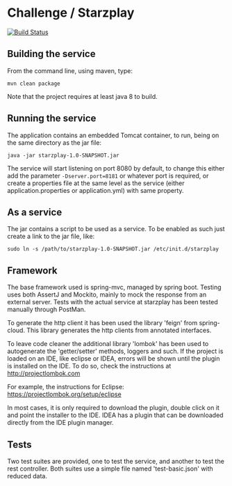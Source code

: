 # Challenge / Starzplay

[![Build Status](https://travis-ci.org/apycazo/challenge-starzplay.svg?branch=master)](https://travis-ci.org/apycazo/challenge-starzplay)

## Building the service

From the command line, using maven, type:

```
mvn clean package
```

Note that the project requires at least java 8 to build.

## Running the service

The application contains an embedded Tomcat container, to run, being on the same directory as the jar file:

```
java -jar starzplay-1.0-SNAPSHOT.jar
```

The service will start listening on port 8080 by default, to change this either
add the parameter `-Dserver.port=8181` or whatever port is required, or create a properties
file at the same level as the service (either application.properties or application.yml) with same
property.

## As a service

The jar contains a script to be used as a service. To be enabled as such just create a link to the jar file,
like:

```
sudo ln -s /path/to/starzplay-1.0-SNAPSHOT.jar /etc/init.d/starzplay
```

## Framework

The base framework used is spring-mvc, managed by spring boot. Testing uses both AssertJ and Mockito, 
mainly to mock the response from an external server. Tests with the actual service at starzplay has been 
tested manually through PostMan.

To generate the http client it has been used the library 'feign' from spring-cloud. This library generates
the http clients from annotated interfaces.

To leave code cleaner the additional library 'lombok' has been used to autogenerate the 'getter/setter' 
methods, loggers and such. If the project is loaded on an IDE, like eclipse or IDEA, errors will be shown 
until the plugin is installed on the IDE. To do so, check the instructions at http://projectlombok.com

For example, the instructions for Eclipse: https://projectlombok.org/setup/eclipse

In most cases, it is only required to download the plugin, double click on it and point the installer to the
IDE. IDEA has a plugin that can be downloaded directly from the IDE plugin manager. 

## Tests

Two test suites are provided, one to test the service, and another to test the rest controller. Both suites
use a simple file named 'test-basic.json' with reduced data.